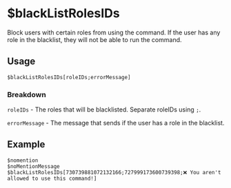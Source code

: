 # $blackListRolesIDs
Block users with certain roles from using the command. If the user has any role in the blacklist, they will not be able to run the command.

## Usage
```$blackListRolesIDs[roleIDs;errorMessage]```

### Breakdown
`roleIDs` - The roles that will be blacklisted. Separate roleIDs using `;`.

`errorMessage` - The message that sends if the user has a role in the blacklist.

## Example
```
$nomention
$noMentionMessage
$blackListRolesIDs[730739881072132166;727999173600739398;❌ You aren't allowed to use this command!]
```
